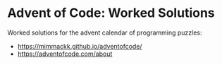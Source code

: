 # Advent of Code: Worked Solutions

Worked solutions for the advent calendar of programming puzzles:

-   https://mimmackk.github.io/adventofcode/
-   https://adventofcode.com/about
